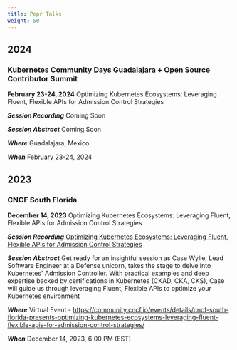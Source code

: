 ```yaml
---
title: Pepr Talks
weight: 50
---
```



## 2024

### Kubernetes Community Days Guadalajara + Open Source Contributor Summit

**February 23-24, 2024**
Optimizing Kubernetes Ecosystems: Leveraging Fluent, Flexible APIs for Admission Control Strategies

***Session Recording***
Coming Soon

***Session Abstract***
Coming Soon

***Where***
Guadalajara, Mexico

***When***
February 23-24, 2024

## 2023

### CNCF South Florida

**December 14, 2023**
Optimizing Kubernetes Ecosystems: Leveraging Fluent, Flexible APIs for Admission Control Strategies

***Session Recording***
[Optimizing Kubernetes Ecosystems: Leveraging Fluent, Flexible APIs for Admission Control Strategies](https://www.youtube.com/watch?v=32xhsjpmtbu&t=12s)

***Session Abstract***
Get ready for an insightful session as Case Wylie, Lead Software Engineer at a Defense unicorn, takes the stage to delve into Kubernetes' Admission Controller. With practical examples and deep expertise backed by certifications in Kubernetes (CKAD, CKA, CKS), Case will guide us through leveraging Fluent, Flexible APIs to optimize your Kubernetes environment

***Where***
Virtual Event - https://community.cncf.io/events/details/cncf-south-florida-presents-optimizing-kubernetes-ecosystems-leveraging-fluent-flexible-apis-for-admission-control-strategies/

***When***
December 14, 2023, 6:00 PM (EST)
